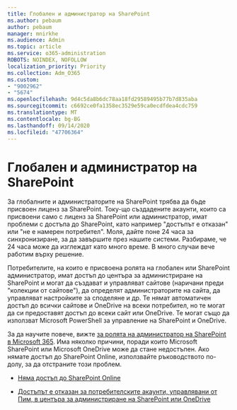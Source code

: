 ```yaml
---
title: Глобален и администратор на SharePoint
ms.author: pebaum
author: pebaum
manager: mnirkhe
ms.audience: Admin
ms.topic: article
ms.service: o365-administration
ROBOTS: NOINDEX, NOFOLLOW
localization_priority: Priority
ms.collection: Adm_O365
ms.custom:
- "9002962"
- "5674"
ms.openlocfilehash: 9d4c5da8b6dc78aa18fd29589495b77b7d835aba
ms.sourcegitcommit: c6692ce0fa1358ec3529e59ca0ecdfdea4cdc759
ms.translationtype: MT
ms.contentlocale: bg-BG
ms.lasthandoff: 09/14/2020
ms.locfileid: "47706364"
---
```

# <a name="global-and-sharepoint-admin"></a>Глобален и администратор на SharePoint

За глобалните и администраторите на SharePoint трябва да бъде присвоен лиценз за SharePoint. Току-що създадените акаунти, които са присвоени само с лиценз за SharePoint или администратор, имат проблеми с достъпа до SharePoint, като например "достъпът е отказан" или "не е намерен потребител". Моля, дайте поне 24 часа за синхронизиране, за да завършите през нашите системи. Разбираме, че 24 часа може да изглеждат като много време. В много случаи вече работим върху решение.

Потребителите, на които е присвоена ролята на глобален или SharePoint администратор, имат достъп до центъра за администриране на SharePoint и могат да създават и управляват сайтове (наричани преди "колекции от сайтове"), да определят администраторите на сайта, да управляват настройките за споделяне и др. Те нямат автоматичен достъп до всички сайтове и OneDrive на всеки потребител, но те могат да си предоставят достъп до всеки сайт или OneDrive. Те могат също да използват Microsoft PowerShell за управление на SharePoint и OneDrive.

За да научите повече, вижте [за ролята на администратор на SharePoint в Microsoft 365](https://docs.microsoft.com/sharepoint/sharepoint-admin-role).
Има няколко причини, поради които Microsoft SharePoint или Microsoft OneDrive може да стане недостъпен. Ако нямате достъп до SharePoint Online, използвайте ръководството по-долу, за да отстраните този проблем.

- [Няма достъп до SharePoint Online](https://docs.microsoft.com/sharepoint/troubleshoot/sharing-and-permissions/sharepoint-online-inaccessible)

- [Достъпът е отказан за потребителските акаунти, управлявани от Пим, в центъра за администриране на SharePoint или OneDrive](https://docs.microsoft.com/sharepoint/troubleshoot/administration/access-denied-to-pim-user-accounts)